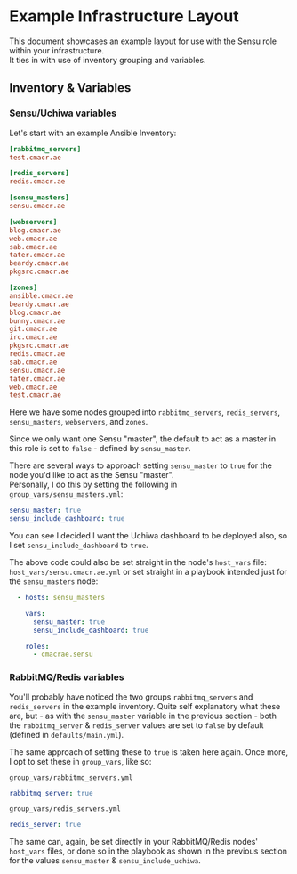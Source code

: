 # Example Infrastructure Layout

This document showcases an example layout for use with the Sensu role within your infrastructure.  
It ties in with use of inventory grouping and variables.

## Inventory & Variables

### Sensu/Uchiwa variables
Let's start with an example Ansible Inventory:

``` ini
[rabbitmq_servers]
test.cmacr.ae

[redis_servers]
redis.cmacr.ae

[sensu_masters]
sensu.cmacr.ae

[webservers]
blog.cmacr.ae
web.cmacr.ae
sab.cmacr.ae
tater.cmacr.ae
beardy.cmacr.ae
pkgsrc.cmacr.ae

[zones]
ansible.cmacr.ae
beardy.cmacr.ae
blog.cmacr.ae
bunny.cmacr.ae
git.cmacr.ae
irc.cmacr.ae
pkgsrc.cmacr.ae
redis.cmacr.ae
sab.cmacr.ae
sensu.cmacr.ae
tater.cmacr.ae
web.cmacr.ae
test.cmacr.ae
```

Here we have some nodes grouped into `rabbitmq_servers`, `redis_servers`, `sensu_masters`, `webservers`, and `zones`.

Since we only want one Sensu "master", the default to act as a master in this role is set to `false` - defined by `sensu_master`.

There are several ways to approach setting `sensu_master` to `true` for the node you'd like to act as the Sensu "master".  
Personally, I do this by setting the following in `group_vars/sensu_masters.yml`:
``` yaml
sensu_master: true
sensu_include_dashboard: true
```
You can see I decided I want the Uchiwa dashboard to be deployed also, so I set `sensu_include_dashboard` to `true`.

The above code could also be set straight in the node's `host_vars` file: `host_vars/sensu.cmacr.ae.yml` or set straight in a playbook intended just for the `sensu_masters` node:
``` yaml
  - hosts: sensu_masters

    vars:
	  sensu_master: true
	  sensu_include_dashboard: true

    roles:
	  - cmacrae.sensu
```

### RabbitMQ/Redis variables
You'll probably have noticed the two groups `rabbitmq_servers` and `redis_servers` in the example inventory.
Quite self explanatory what these are, but - as with the `sensu_master` variable in the previous section - both the `rabbitmq_server` & `redis_server` values are set to `false` by default (defined in `defaults/main.yml`).

The same approach of setting these to `true` is taken here again.
Once more, I opt to set these in `group_vars`, like so:

`group_vars/rabbitmq_servers.yml`
``` yaml
rabbitmq_server: true
```

`group_vars/redis_servers.yml`
``` yaml
redis_server: true
```

The same can, again, be set directly in your RabbitMQ/Redis nodes' `host_vars` files, or done so in the playbook as shown in the previous section for the values `sensu_master` & `sensu_include_uchiwa`.
